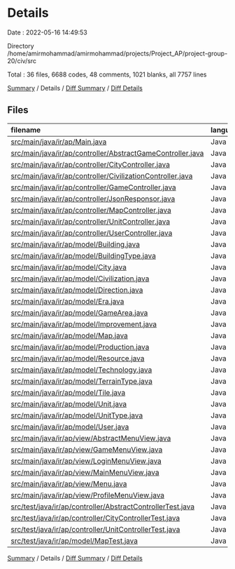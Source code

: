 # Details

Date : 2022-05-16 14:49:53

Directory /home/amirmohammad/amirmohammad/projects/Project_AP/project-group-20/civ/src

Total : 36 files,  6688 codes, 48 comments, 1021 blanks, all 7757 lines

[Summary](results.md) / Details / [Diff Summary](diff.md) / [Diff Details](diff-details.md)

## Files
| filename | language | code | comment | blank | total |
| :--- | :--- | ---: | ---: | ---: | ---: |
| [src/main/java/ir/ap/Main.java](/src/main/java/ir/ap/Main.java) | Java | 8 | 0 | 3 | 11 |
| [src/main/java/ir/ap/controller/AbstractGameController.java](/src/main/java/ir/ap/controller/AbstractGameController.java) | Java | 64 | 0 | 21 | 85 |
| [src/main/java/ir/ap/controller/CityController.java](/src/main/java/ir/ap/controller/CityController.java) | Java | 235 | 1 | 24 | 260 |
| [src/main/java/ir/ap/controller/CivilizationController.java](/src/main/java/ir/ap/controller/CivilizationController.java) | Java | 248 | 0 | 15 | 263 |
| [src/main/java/ir/ap/controller/GameController.java](/src/main/java/ir/ap/controller/GameController.java) | Java | 1,177 | 22 | 102 | 1,301 |
| [src/main/java/ir/ap/controller/JsonResponsor.java](/src/main/java/ir/ap/controller/JsonResponsor.java) | Java | 32 | 0 | 8 | 40 |
| [src/main/java/ir/ap/controller/MapController.java](/src/main/java/ir/ap/controller/MapController.java) | Java | 147 | 0 | 26 | 173 |
| [src/main/java/ir/ap/controller/UnitController.java](/src/main/java/ir/ap/controller/UnitController.java) | Java | 489 | 6 | 44 | 539 |
| [src/main/java/ir/ap/controller/UserController.java](/src/main/java/ir/ap/controller/UserController.java) | Java | 138 | 0 | 29 | 167 |
| [src/main/java/ir/ap/model/Building.java](/src/main/java/ir/ap/model/Building.java) | Java | 22 | 0 | 8 | 30 |
| [src/main/java/ir/ap/model/BuildingType.java](/src/main/java/ir/ap/model/BuildingType.java) | Java | 73 | 1 | 16 | 90 |
| [src/main/java/ir/ap/model/City.java](/src/main/java/ir/ap/model/City.java) | Java | 323 | 0 | 87 | 410 |
| [src/main/java/ir/ap/model/Civilization.java](/src/main/java/ir/ap/model/Civilization.java) | Java | 264 | 9 | 71 | 344 |
| [src/main/java/ir/ap/model/Direction.java](/src/main/java/ir/ap/model/Direction.java) | Java | 34 | 0 | 6 | 40 |
| [src/main/java/ir/ap/model/Era.java](/src/main/java/ir/ap/model/Era.java) | Java | 10 | 0 | 2 | 12 |
| [src/main/java/ir/ap/model/GameArea.java](/src/main/java/ir/ap/model/GameArea.java) | Java | 112 | 0 | 29 | 141 |
| [src/main/java/ir/ap/model/Improvement.java](/src/main/java/ir/ap/model/Improvement.java) | Java | 80 | 0 | 10 | 90 |
| [src/main/java/ir/ap/model/Map.java](/src/main/java/ir/ap/model/Map.java) | Java | 227 | 4 | 30 | 261 |
| [src/main/java/ir/ap/model/Production.java](/src/main/java/ir/ap/model/Production.java) | Java | 20 | 0 | 7 | 27 |
| [src/main/java/ir/ap/model/Resource.java](/src/main/java/ir/ap/model/Resource.java) | Java | 96 | 0 | 17 | 113 |
| [src/main/java/ir/ap/model/Technology.java](/src/main/java/ir/ap/model/Technology.java) | Java | 146 | 0 | 9 | 155 |
| [src/main/java/ir/ap/model/TerrainType.java](/src/main/java/ir/ap/model/TerrainType.java) | Java | 153 | 1 | 16 | 170 |
| [src/main/java/ir/ap/model/Tile.java](/src/main/java/ir/ap/model/Tile.java) | Java | 398 | 0 | 97 | 495 |
| [src/main/java/ir/ap/model/Unit.java](/src/main/java/ir/ap/model/Unit.java) | Java | 148 | 0 | 43 | 191 |
| [src/main/java/ir/ap/model/UnitType.java](/src/main/java/ir/ap/model/UnitType.java) | Java | 179 | 1 | 25 | 205 |
| [src/main/java/ir/ap/model/User.java](/src/main/java/ir/ap/model/User.java) | Java | 110 | 0 | 27 | 137 |
| [src/main/java/ir/ap/view/AbstractMenuView.java](/src/main/java/ir/ap/view/AbstractMenuView.java) | Java | 95 | 0 | 20 | 115 |
| [src/main/java/ir/ap/view/GameMenuView.java](/src/main/java/ir/ap/view/GameMenuView.java) | Java | 1,089 | 3 | 90 | 1,182 |
| [src/main/java/ir/ap/view/LoginMenuView.java](/src/main/java/ir/ap/view/LoginMenuView.java) | Java | 154 | 0 | 26 | 180 |
| [src/main/java/ir/ap/view/MainMenuView.java](/src/main/java/ir/ap/view/MainMenuView.java) | Java | 108 | 0 | 26 | 134 |
| [src/main/java/ir/ap/view/Menu.java](/src/main/java/ir/ap/view/Menu.java) | Java | 31 | 0 | 7 | 38 |
| [src/main/java/ir/ap/view/ProfileMenuView.java](/src/main/java/ir/ap/view/ProfileMenuView.java) | Java | 121 | 0 | 28 | 149 |
| [src/test/java/ir/ap/controller/AbstractControllerTest.java](/src/test/java/ir/ap/controller/AbstractControllerTest.java) | Java | 58 | 0 | 14 | 72 |
| [src/test/java/ir/ap/controller/CityControllerTest.java](/src/test/java/ir/ap/controller/CityControllerTest.java) | Java | 13 | 0 | 8 | 21 |
| [src/test/java/ir/ap/controller/UnitControllerTest.java](/src/test/java/ir/ap/controller/UnitControllerTest.java) | Java | 58 | 0 | 12 | 70 |
| [src/test/java/ir/ap/model/MapTest.java](/src/test/java/ir/ap/model/MapTest.java) | Java | 28 | 0 | 18 | 46 |

[Summary](results.md) / Details / [Diff Summary](diff.md) / [Diff Details](diff-details.md)